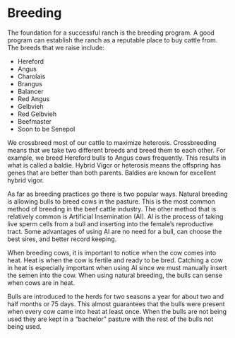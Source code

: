 # Breeding

The foundation for a successful ranch is the breeding program. A good program can establish the ranch as a reputable place to buy cattle from. 
The breeds that we raise include:
- Hereford
- Angus
- Charolais
- Brangus
- Balancer
- Red Angus
- Gelbvieh
- Red Gelbvieh
- Beefmaster
- Soon to be Senepol

We crossbreed most of our cattle to maximize heterosis. Crossbreeding means that we take two different breeds and breed them to each other. For example, we breed Hereford bulls to Angus cows frequently. This results in what is called a baldie. Hybrid Vigor or heterosis means the offspring has genes that are better than both parents. Baldies are known for excellent hybrid vigor.

As far as breeding practices go there is two popular ways. Natural breeding is allowing bulls to breed cows in the pasture. This is the most common method of breeding in the beef cattle industry. The other method that is relatively common is Artificial Insemination (AI). AI is the process of taking live sperm cells from a bull and inserting into the female’s reproductive tract. Some advantages of using AI are no need for a bull, can choose the best sires, and better record keeping. 

When breeding cows, it is important to notice when the cow comes into heat. Heat is when the cow is fertile and ready to be bred. Catching a cow in heat is especially important when using AI since we must manually insert the semen into the cow. When using natural breeding, the bulls can sense when cows are in heat.

Bulls are introduced to the herds for two seasons a year for about two and half months or 75 days. This almost guarantees that the bulls were present when every cow came into heat at least once. When the bulls are not being used they are kept in a “bachelor” pasture with the rest of the bulls not being used.

